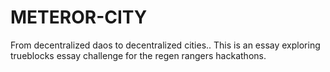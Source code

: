 # METEROR-CITY
From decentralized daos to decentralized cities.. This is an essay exploring trueblocks essay challenge for the regen rangers hackathons.
